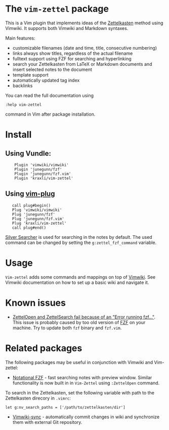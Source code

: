 # The `vim-zettel` package

This is a Vim plugin that implements ideas of the
[Zettelkasten](https://zettelkasten.de/) method using Vimwiki.
It supports both Vimwiki and Markdown syntaxes.

Main features:

- customizable filenames (date and time, title, consecutive numbering)
- links always show titles, regardless of the actual filename
- fulltext support using FZF for searching and hyperlinking
- search your Zettelkasten from LaTeX or Markdown documents and insert selected notes to the document
- template support
- automatically updated tag index
- backlinks

You can read the full documentation using

    :help vim-zettel

command in Vim after package installation.

# Install

## Using Vundle:

```vim
    Plugin 'vimwiki/vimwiki'
    Plugin 'junegunn/fzf'
    Plugin 'junegunn/fzf.vim'
    Plugin 'kraxli/vim-zettel'
```

## Using [vim-plug](https://github.com/junegunn/vim-plug)

```vim
   call plug#begin()
   Plug 'vimwiki/vimwiki'
   Plug 'junegunn/fzf'
   Plug 'junegunn/fzf.vim'
   Plug 'kraxli/vim-zettel'
   call plug#end()
```

[Silver Searcher](https://github.com/ggreer/the_silver_searcher) is used for searching in the notes by default.
The used command can be changed by setting the `g:zettel_fzf_command` variable.

# Usage

`Vim-zettel` adds some commands and mappings on top of
[Vimwiki](http://vimwiki.github.io/). See Vimwiki documentation on how to set up a
basic wiki and navigate it.

# Known issues

- [ZettelOpen and ZettelSearch fail because of an "Error running fzf..."](https://github.com/michal-h21/vim-zettel/issues/58).
  This issue is probably caused by too old version of
  [FZF](https://github.com/junegunn/fzf) on your machine. Try to update both
  `fzf` binary and `fzf.vim`.

# Related packages

The following packages may be useful in conjunction with Vimwiki and Vim-zettel:

- [Notational FZF](https://github.com/alok/notational-fzf-vim) - fast searching
  notes with preview window. Similar functionality is now built in in
  `Vim-Zettel` using `:ZettelOpen` command.

To search in the Zettelkasten, set the following variable with path to the Zettelkasten direcory in `.vimrc`:

    let g:nv_search_paths = ['/path/to/zettelkasten/dir']

- [Vimwiki-sync](https://github.com/michal-h21/vimwiki-sync) - automatically commit changes in wiki and synchronize them with external Git repository.
